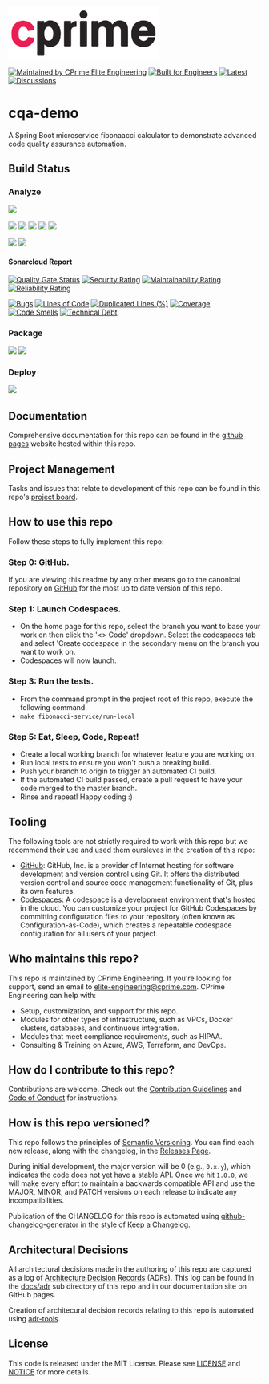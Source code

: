 <a href="https://cprime.com/" target="_blank">
<img src=".assets/cprime-logo.png" width="300" />
</a>

[![Maintained by CPrime Elite Engineering](https://img.shields.io/badge/maintained%20by-cprime%20elite%20engineering-ED1846)](https://cprime.com/)
[![Built for Engineers](https://img.shields.io/badge/project-code%20quality%20assurance%20demo-ED1846)](https://github.com/orgs/cprime-labs/projects/1/views/1)
[![Latest](https://img.shields.io/badge/latest-0.0.1-ED1846)](https://github.com/cprime-labs/cqa-demo/releases/tag/v0.0.1)
[![Discussions](https://img.shields.io/badge/community%20&%20support-discuss%20on%20github-ED1846)](https://github.com/cprime-labs/cqa-demo/discussions)

# cqa-demo

A Spring Boot microservice fibonaacci calculator to demonstrate advanced code quality assurance automation.

## Build Status

### Analyze
![](https://img.shields.io/badge/dependabot-enabled-brightgreen)


![](https://github.com/cprime-labs/cqa-demo//actions/workflows/sonarcloud-analysis.yml/badge.svg)
![](https://github.com/cprime-labs/cqa-demo//actions/workflows/codeql-analysis.yml/badge.svg)
![](https://github.com/cprime-labs/cqa-demo//actions/workflows/snyk-maven.yml/badge.svg)
![](https://github.com/cprime-labs/cqa-demo//actions/workflows/codacy.yml/badge.svg)
![](https://github.com/cprime-labs/cqa-demo//actions/workflows/hadolint.yml/badge.svg)


![](https://github.com/cprime-labs/cqa-demo//actions/workflows/snyk-docker.yml/badge.svg)
![](https://github.com/cprime-labs/cqa-demo//actions/workflows/grype-container-scan.yml/badge.svg)


#### Sonarcloud Report

[![Quality Gate Status](https://sonarcloud.io/api/project_badges/measure?project=cprime-labs_cqa-demo&metric=alert_status)](https://sonarcloud.io/summary/new_code?id=cprime-labs_cqa-demo)
[![Security Rating](https://sonarcloud.io/api/project_badges/measure?project=cprime-labs_cqa-demo&metric=security_rating)](https://sonarcloud.io/summary/new_code?id=cprime-labs_cqa-demo)
[![Maintainability Rating](https://sonarcloud.io/api/project_badges/measure?project=cprime-labs_cqa-demo&metric=sqale_rating)](https://sonarcloud.io/summary/new_code?id=cprime-labs_cqa-demo)
[![Reliability Rating](https://sonarcloud.io/api/project_badges/measure?project=cprime-labs_cqa-demo&metric=reliability_rating)](https://sonarcloud.io/summary/new_code?id=cprime-labs_cqa-demo)

[![Bugs](https://sonarcloud.io/api/project_badges/measure?project=cprime-labs_cqa-demo&metric=bugs)](https://sonarcloud.io/summary/new_code?id=cprime-labs_cqa-demo)
[![Lines of Code](https://sonarcloud.io/api/project_badges/measure?project=cprime-labs_cqa-demo&metric=ncloc)](https://sonarcloud.io/summary/new_code?id=cprime-labs_cqa-demo)
[![Duplicated Lines (%)](https://sonarcloud.io/api/project_badges/measure?project=cprime-labs_cqa-demo&metric=duplicated_lines_density)](https://sonarcloud.io/summary/new_code?id=cprime-labs_cqa-demo)
[![Coverage](https://sonarcloud.io/api/project_badges/measure?project=cprime-labs_cqa-demo&metric=coverage)](https://sonarcloud.io/summary/new_code?id=cprime-labs_cqa-demo)
[![Code Smells](https://sonarcloud.io/api/project_badges/measure?project=cprime-labs_cqa-demo&metric=code_smells)](https://sonarcloud.io/summary/new_code?id=cprime-labs_cqa-demo)
[![Technical Debt](https://sonarcloud.io/api/project_badges/measure?project=cprime-labs_cqa-demo&metric=sqale_index)](https://sonarcloud.io/summary/new_code?id=cprime-labs_cqa-demo)

### Package
![](https://github.com/cprime-labs/cqa-demo//actions/workflows/test-and-publish.yml/badge.svg)
![](https://github.com/cprime-labs/cqa-demo//actions/workflows/publish-github-pages.yml/badge.svg)

### Deploy
![](https://github.com/cprime-labs/cqa-demo//actions/workflows/blue-green-deployment.yml/badge.svg)

## Documentation

Comprehensive documentation for this repo can be found in the [github pages](https://cprime-labs.github.io/cqa-demo/) website hosted within this repo.

## Project Management

Tasks and issues that relate to development of this repo can be found in this repo's [project board](https://github.com/orgs/cprime-labs/projects/1/views/1).

## How to use this repo

Follow these steps to fully implement this repo:

### Step 0: GitHub.

If you are viewing this readme by any other means go to the canonical repository on [GitHub](https://github.com/cprime-labs/cqa-demo) for the most up to date version of this repo.

### Step 1: Launch Codespaces.

* On the home page for this repo, select the branch you want to base your work on then click the '<> Code' dropdown. Select the codespaces tab and select 'Create codespace in the secondary menu on the branch you want to work on.
* Codespaces will now launch.

### Step 3: Run the tests.

* From the command prompt in the project root of this repo, execute the following command.
* `make fibonacci-service/run-local`

### Step 5: Eat, Sleep, Code, Repeat!

* Create a local working branch for whatever feature you are working on.
* Run local tests to ensure you won't push a breaking build.
* Push your branch to origin to trigger an automated CI build.
* If the automated CI build passed, create a pull request to have your code merged to the master branch.
* Rinse and repeat! Happy coding :)

## Tooling

The following tools are not strictly required to work with this repo but we recommend their use and used them oursleves in the creation of this repo:

* [GitHub](https://GitHub.com): GitHub, Inc. is a provider of Internet hosting for software development and version control using Git. It offers the distributed version control and source code management functionality of Git, plus its own features.
* [Codespaces](https://docs.github.com/es/codespaces/overview): A codespace is a development environment that's hosted in the cloud. You can customize your project for GitHub Codespaces by committing configuration files to your repository (often known as Configuration-as-Code), which creates a repeatable codespace configuration for all users of your project.

## Who maintains this repo?

This repo is maintained by CPrime Engineering. If you're looking for support, send an email to [elite-engineering@cprime.com](mailto:elite-engineering@cprime.com?subject=Fibonacci%20DevOps%20Demo).
CPrime Engineering can help with:

* Setup, customization, and support for this repo.
* Modules for other types of infrastructure, such as VPCs, Docker clusters, databases, and continuous integration.
* Modules that meet compliance requirements, such as HIPAA.
* Consulting & Training on Azure, AWS, Terraform, and DevOps.

## How do I contribute to this repo?

Contributions are welcome. Check out the
[Contribution Guidelines](/CONTRIBUTING.md) and
[Code of Conduct](/CONDUCT.md) for instructions.

## How is this repo versioned?

This repo follows the principles of [Semantic Versioning](http://semver.org/). You can find each new release,
along with the changelog, in the [Releases Page](../../releases).

During initial development, the major version will be 0 (e.g., `0.x.y`), which indicates the code does not yet have a
stable API. Once we hit `1.0.0`, we will make every effort to maintain a backwards compatible API and use the MAJOR,
MINOR, and PATCH versions on each release to indicate any incompatibilities.

Publication of the CHANGELOG for this repo is automated using [github-changelog-generator](https://github.com/github-changelog-generator/github-changelog-generator) in the style of [Keep a Changelog](https://keepachangelog.com/en/1.0.0/).

## Architectural Decisions

All architectural decisions made in the authoring of this repo are captured as a log of [Architecture Decision Records](http://thinkrelevance.com/blog/2011/11/15/documenting-architecture-decisions) (ADRs). This log can be found in the [docs/adr](docs/adr) sub directory of this repo and in our documentation site on GitHub pages.

Creation of architecural decision records relating to this repo is automated using [adr-tools](https://github.com/npryce/adr-tools).

## License

This code is released under the MIT License. Please see [LICENSE](/LICENSE) and [NOTICE](/NOTICE) for more details.
